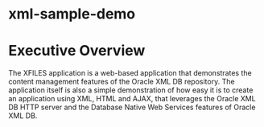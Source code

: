 # xml-sample-demo
<span id="_Toc408996329" class="anchor"></span>

Executive Overview
==================

The XFILES application is a web-based application that demonstrates the content management features of the Oracle XML DB repository. The application itself is also a simple demonstration of how easy it is to create an application using XML, HTML and AJAX, that leverages the Oracle XML DB HTTP server and the Database Native Web Services features of Oracle XML DB.
